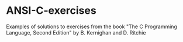 # ANSI-C-exercises
Examples of solutions to exercises from the book "The C Programming Language, Second Edition" by B. Kernighan and D. Ritchie
